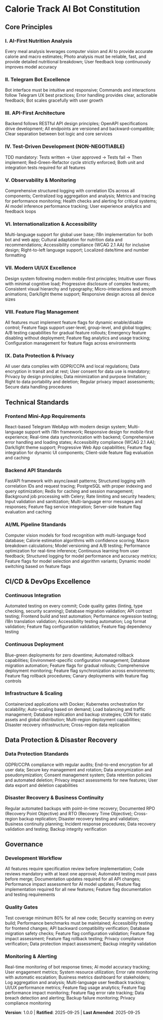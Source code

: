 # Calorie Track AI Bot Constitution

## Core Principles

### I. AI-First Nutrition Analysis
Every meal analysis leverages computer vision and AI to provide accurate calorie and macro estimates; Photo analysis must be reliable, fast, and provide detailed nutritional breakdown; User feedback loop continuously improves model accuracy

### II. Telegram Bot Excellence
Bot interface must be intuitive and responsive; Commands and interactions follow Telegram UX best practices; Error handling provides clear, actionable feedback; Bot scales gracefully with user growth

### III. API-First Architecture
Backend follows RESTful API design principles; OpenAPI specifications drive development; All endpoints are versioned and backward-compatible; Clear separation between bot logic and core services

### IV. Test-Driven Development (NON-NEGOTIABLE)
TDD mandatory: Tests written → User approved → Tests fail → Then implement; Red-Green-Refactor cycle strictly enforced; Both unit and integration tests required for all features

### V. Observability & Monitoring
Comprehensive structured logging with correlation IDs across all components; Centralized log aggregation and analysis; Metrics and tracing for performance monitoring; Health checks and alerting for critical systems; AI model inference performance tracking; User experience analytics and feedback loops

### VI. Internationalization & Accessibility
Multi-language support for global user base; i18n implementation for both bot and web app; Cultural adaptation for nutrition data and recommendations; Accessibility compliance (WCAG 2.1 AA) for inclusive design; Right-to-left language support; Localized date/time and number formatting

### VII. Modern UI/UX Excellence
Design system following modern mobile-first principles; Intuitive user flows with minimal cognitive load; Progressive disclosure of complex features; Consistent visual hierarchy and typography; Micro-interactions and smooth animations; Dark/light theme support; Responsive design across all device sizes

### VIII. Feature Flag Management
All features must implement feature flags for dynamic enable/disable control; Feature flags support user-level, group-level, and global toggles; A/B testing capabilities for gradual feature rollouts; Emergency feature disabling without deployment; Feature flag analytics and usage tracking; Configuration management for feature flags across environments

### IX. Data Protection & Privacy
All user data complies with GDPR/CCPA and local regulations; Data encryption in transit and at rest; User consent for data use is mandatory; Privacy by design principles; Data minimization and purpose limitation; Right to data portability and deletion; Regular privacy impact assessments; Secure data handling procedures

## Technical Standards

### Frontend Mini-App Requirements
React-based Telegram WebApp with modern design system; Multi-language support with i18n framework; Responsive design for mobile-first experience; Real-time data synchronization with backend; Comprehensive error handling and loading states; Accessibility compliance (WCAG 2.1 AA); Dark/light theme support; Progressive Web App capabilities; Feature flag integration for dynamic UI components; Client-side feature flag evaluation and caching

### Backend API Standards
FastAPI framework with async/await patterns; Structured logging with correlation IDs and request tracing; PostgreSQL with proper indexing and query optimization; Redis for caching and session management; Background job processing with Celery; Rate limiting and security headers; Input validation and sanitization; Multi-language error messages and responses; Feature flag service integration; Server-side feature flag evaluation and caching

### AI/ML Pipeline Standards
Computer vision models for food recognition with multi-language food database; Calorie estimation algorithms with confidence scoring; Macro breakdown calculations; Model versioning and A/B testing; Performance optimization for real-time inference; Continuous learning from user feedback; Structured logging for model performance and accuracy metrics; Feature flags for model selection and algorithm variants; Dynamic model switching based on feature flags

## CI/CD & DevOps Excellence

### Continuous Integration
Automated testing on every commit; Code quality gates (linting, type checking, security scanning); Database migration validation; API contract testing; Frontend build and test automation; Performance regression testing; i18n translation validation; Accessibility testing automation; Log format validation; Feature flag configuration validation; Feature flag dependency testing

### Continuous Deployment
Blue-green deployments for zero downtime; Automated rollback capabilities; Environment-specific configuration management; Database migration automation; Feature flags for gradual rollouts; Comprehensive deployment monitoring; Feature flag synchronization across environments; Feature flag rollback procedures; Canary deployments with feature flag controls

### Infrastructure & Scaling
Containerized applications with Docker; Kubernetes orchestration for scalability; Auto-scaling based on demand; Load balancing and traffic management; Database replication and backup strategies; CDN for static assets and global distribution; Multi-region deployment capabilities; Disaster recovery infrastructure; Cross-region data replication

## Data Protection & Disaster Recovery

### Data Protection Standards
GDPR/CCPA compliance with regular audits; End-to-end encryption for all user data; Secure key management and rotation; Data anonymization and pseudonymization; Consent management system; Data retention policies and automated deletion; Privacy impact assessments for new features; User data export and deletion capabilities

### Disaster Recovery & Business Continuity
Regular automated backups with point-in-time recovery; Documented RPO (Recovery Point Objective) and RTO (Recovery Time Objective); Cross-region backup replication; Disaster recovery testing and validation; Business continuity planning; Incident response procedures; Data recovery validation and testing; Backup integrity verification

## Governance

### Development Workflow
All features require specification review before implementation; Code reviews mandatory with at least one approval; Automated testing must pass before merge; Documentation updates required for all API changes; Performance impact assessment for AI model updates; Feature flag implementation required for all new features; Feature flag documentation and testing requirements

### Quality Gates
Test coverage minimum 80% for all new code; Security scanning on every build; Performance benchmarks must be maintained; Accessibility testing for frontend changes; API backward compatibility verification; Database migration safety checks; Feature flag configuration validation; Feature flag impact assessment; Feature flag rollback testing; Privacy compliance verification; Data protection impact assessment; Backup integrity validation

### Monitoring & Alerting
Real-time monitoring of bot response times; AI model accuracy tracking; User engagement metrics; System resource utilization; Error rate monitoring with automatic escalation; Business metrics dashboard for stakeholders; Log aggregation and analysis; Multi-language user feedback tracking; UI/UX performance metrics; Feature flag usage analytics; Feature flag performance impact monitoring; Feature flag error rate tracking; Data breach detection and alerting; Backup failure monitoring; Privacy compliance monitoring

**Version**: 1.0.0 | **Ratified**: 2025-09-25 | **Last Amended**: 2025-09-25
